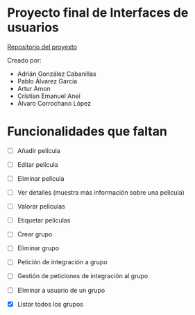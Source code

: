 # Proyecto final de Interfaces de usuarios

[Repositorio del proyexto](https://github.com/arturAmon/iu2122)

Creado por:

* Adrián González Cabanillas
* Pablo Álvarez García
* Artur Amon
* Cristian Emanuel Anei
* Álvaro Corrochano López

# Funcionalidades que faltan
- [ ] Añadir película
- [ ] Editar película
- [ ] Eliminar película
- [ ] Ver detalles (muestra más información sobre una película)
- [ ] Valorar películas
- [ ] Etiquetar películas
- [ ] Crear grupo
- [ ] Eliminar grupo
- [ ] Petición de integración a grupo
- [ ] Gestión de peticiones de integración al grupo
- [ ] Eliminar a usuario de un grupo
- [x] Listar todos los grupos

